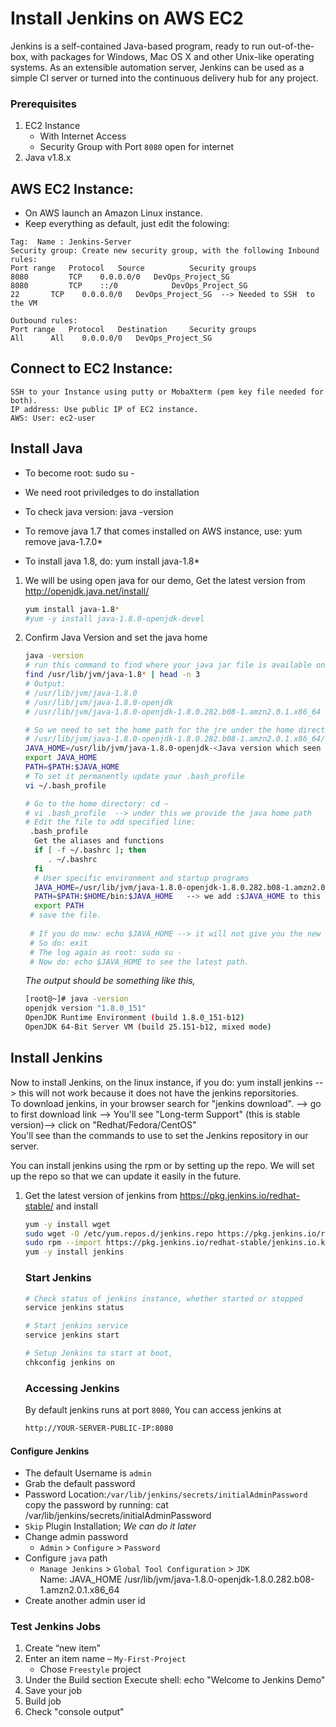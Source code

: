 # Install Jenkins on AWS EC2
Jenkins is a self-contained Java-based program, ready to run out-of-the-box, with packages for Windows, Mac OS X and other Unix-like operating systems. As an extensible automation server, Jenkins can be used as a simple CI server or turned into the continuous delivery hub for any project.


### Prerequisites
1. EC2 Instance 
   - With Internet Access
   - Security Group with Port `8080` open for internet
1. Java v1.8.x 

## AWS EC2 Instance:
- On AWS launch an Amazon Linux instance.
- Keep everything as default, just edit the folowing:
```
Tag:  Name : Jenkins-Server
Security group: Create new security group, with the following Inbound rules:
Port range   Protocol   Source          Security groups
8080	     TCP	0.0.0.0/0	DevOps_Project_SG
8080	     TCP	::/0	        DevOps_Project_SG
22	     TCP	0.0.0.0/0	DevOps_Project_SG  --> Needed to SSH  to the VM

Outbound rules:
Port range   Protocol   Destination     Security groups
All	     All	0.0.0.0/0	DevOps_Project_SG
```

## Connect to EC2 Instance:
```
SSH to your Instance using putty or MobaXterm (pem key file needed for both).
IP address: Use public IP of EC2 instance.
AWS: User: ec2-user
```

## Install Java
- To become root: sudo su -
- We need root priviledges to do installation

- To check java version: java -version
- To remove java 1.7 that comes installed on AWS instance, use:  yum remove java-1.7.0*
- To install java 1.8, do: yum install java-1.8*

1. We will be using open java for our demo, Get the latest version from http://openjdk.java.net/install/
   ```sh
   yum install java-1.8*
   #yum -y install java-1.8.0-openjdk-devel
   ```

2. Confirm Java Version and set the java home
   ```sh
   java -version
   # run this command to find where your java jar file is available on your VM
   find /usr/lib/jvm/java-1.8* | head -n 3
   # Output:
   # /usr/lib/jvm/java-1.8.0
   # /usr/lib/jvm/java-1.8.0-openjdk
   # /usr/lib/jvm/java-1.8.0-openjdk-1.8.0.282.b08-1.amzn2.0.1.x86_64  --> this is the actual path of the jre
   
   # So we need to set the home path for the jre under the home directory to be:
   # /usr/lib/jvm/java-1.8.0-openjdk-1.8.0.282.b08-1.amzn2.0.1.x86_64/jre
   JAVA_HOME=/usr/lib/jvm/java-1.8.0-openjdk-<Java version which seen in the above output>	
   export JAVA_HOME
   PATH=$PATH:$JAVA_HOME
   # To set it permanently update your .bash_profile
   vi ~/.bash_profile
   
   # Go to the home directory: cd ~
   # vi .bash_profile  --> under this we provide the java home path
   # Edit the file to add specified line:
    .bash_profile
     Get the aliases and functions
     if [ -f ~/.bashrc ]; then
        . ~/.bashrc
     fi
     # User specific environment and startup programs
     JAVA_HOME=/usr/lib/jvm/java-1.8.0-openjdk-1.8.0.282.b08-1.amzn2.0.1.x86_64  --> added line
     PATH=$PATH:$HOME/bin:$JAVA_HOME   --> we add :$JAVA_HOME to this line
     export PATH
    # save the file.
    
    # If you do now: echo $JAVA_HOME --> it will not give you the new path. You need to logout and login to get the latest path.
    # So do: exit
    # The log again as root: sudo su -
    # Now do: echo $JAVA_HOME to see the latest path.

   ```
   _The output should be something like this,_
    ```sh
   [root@~]# java -version
   openjdk version "1.8.0_151"
   OpenJDK Runtime Environment (build 1.8.0_151-b12)
   OpenJDK 64-Bit Server VM (build 25.151-b12, mixed mode)
   ```
 
## Install Jenkins
Now to install Jenkins, on the linux instance, if you do: yum install jenkins --> this will not work because it does not have the jenkins reporsitories. <br />
To download jenkins, in your browser search for "jenkins download". --> go to first download link --> You'll see "Long-term Support" (this is stable version)--> click on "Redhat/Fedora/CentOS"  <br />
You'll see than the commands to use to set the Jenkins repository in our server. <br />

You can install jenkins using the rpm or by setting up the repo. We will set up the repo so that we can update it easily in the future.
1. Get the latest version of jenkins from https://pkg.jenkins.io/redhat-stable/ and install
   ```sh
   yum -y install wget
   sudo wget -O /etc/yum.repos.d/jenkins.repo https://pkg.jenkins.io/redhat-stable/jenkins.repo
   sudo rpm --import https://pkg.jenkins.io/redhat-stable/jenkins.io.key
   yum -y install jenkins
   ```

   ### Start Jenkins
   ```sh
   # Check status of jenkins instance, whether started or stopped
   service jenkins status 

   # Start jenkins service
   service jenkins start

   # Setup Jenkins to start at boot,
   chkconfig jenkins on
   ```

   ### Accessing Jenkins
   By default jenkins runs at port `8080`, You can access jenkins at
   ```sh
   http://YOUR-SERVER-PUBLIC-IP:8080
   ```   
   
  #### Configure Jenkins
- The default Username is `admin`
- Grab the default password
- Password Location:`/var/lib/jenkins/secrets/initialAdminPassword`
  copy the password by running: cat /var/lib/jenkins/secrets/initialAdminPassword
- `Skip` Plugin Installation; _We can do it later_
- Change admin password
   - `Admin` > `Configure` > `Password`
- Configure `java` path
  - `Manage Jenkins` > `Global Tool Configuration` > `JDK`  
     Name: JAVA_HOME
    /usr/lib/jvm/java-1.8.0-openjdk-1.8.0.282.b08-1.amzn2.0.1.x86_64
- Create another admin user id

### Test Jenkins Jobs
1. Create “new item”
1. Enter an item name – `My-First-Project`
   - Chose `Freestyle` project
1. Under the Build section
	Execute shell: echo "Welcome to Jenkins Demo"
1. Save your job 
1. Build job
1. Check "console output"


